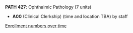 **PATH 427**: Ophthalmic Pathology (7 units)

- **A00** (Clinical Clerkship) (time and location TBA) by staff

[Enrollment numbers over time](./PATH427.tsv)
